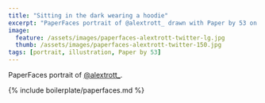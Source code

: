 ```yaml
---
title: "Sitting in the dark wearing a hoodie"
excerpt: "PaperFaces portrait of @alextrott_ drawn with Paper by 53 on an iPad."
image: 
  feature: /assets/images/paperfaces-alextrott-twitter-lg.jpg
  thumb: /assets/images/paperfaces-alextrott-twitter-150.jpg
tags: [portrait, illustration, Paper by 53]
---
```


PaperFaces portrait of [@alextrott_](http://twitter.com/alextrott_).

{% include boilerplate/paperfaces.md %}